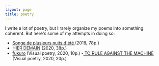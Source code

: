 ```yaml
---
layout: page
title: poetry
---
```


I write a lot of poetry, but I rarely organize my poems into something coherent. But here's some of my attempts in doing so:

- <a href="songe-de-plusieurs-nuits-d-ete.pdf" target = "_blank"> Songe de plusieurs nuits d'été </a> (2018, 78p.)
- <a href="hier_demain.pdf" target = "_blank"> HIER DEMAIN</a> (2020, 38p.)
- <a href="fukuro.pdf" target = "_blank"> fukuro</a> (Visual poetry, 2020, 10p.)
-<a href="TO_RULE_AGAINST_THE_MACHINE.pdf" target = "_blank"> TO RULE AGAINST THE MACHINE</a> (Visual poetry, 2020, 20p.)


